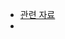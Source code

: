 - [관련 자료](https://velog.io/@devgimun/Windows-%EC%9C%88%EB%8F%84%EC%9A%B0%EC%97%90%EC%84%9C-FTP-%EC%84%9C%EB%B2%84-%EA%B5%AC%EC%B6%95%ED%95%98%EA%B8%B0)
- 